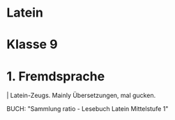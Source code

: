 # Latein
# Klasse 9
# 1. Fremdsprache

| Latein-Zeugs. Mainly Übersetzungen, mal gucken.

BUCH: "Sammlung ratio - Lesebuch Latein Mittelstufe 1"
